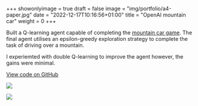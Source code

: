 +++
showonlyimage = true
draft = false
image = "img/portfolio/a4-paper.jpg"
date = "2022-12-17T10:16:56+01:00"
title = "OpenAI mountain car"
weight = 0
+++

Built a Q-learning agent capable of completing the [mountain car game](https://www.gymlibrary.dev/environments/classic_control/mountain_car/). The final agent utilises an epsilon-greedy exploration strategy to complete the task of driving over a mountain.
<!--more-->

I experiemted with double Q-learning to improve the agent however, the gains were minimal.
 

[View code on GitHub](https://github.com/jovanneste/mountainCarQLearningAgent)

![](https://www.gymlibrary.dev/_images/mountain_car.gif)

[![](https://img.shields.io/badge/Python-white?logo=Python)](#)
